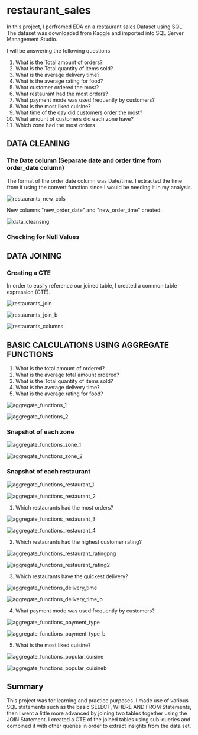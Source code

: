 # restaurant_sales

In this project, I perfromed EDA on a restaurant sales Dataset using SQL. The dataset was downloaded from Kaggle and imported into SQL Server Management Studio.

I will be answering the following questions

1. What is the Total amount of orders?
2. What is the Total quantity of items sold?
3. What is the average delivery time?
4. What is the average rating for food?
5. What customer ordered the most?
6. What restaurant had the most orders?
7. What payment mode was used frequently by customers?
8. What is the most liked cuisine?
9. What time of the day did customers order the most?
10. What amount of customers did each zone have?
11. Which zone had the most orders

## DATA CLEANING

### The Date column (Separate date and order time from order_date column)

The format of the order date column was Date/time. I extracted the time from it using the convert function since I would be needing it in my analysis.

![restaurants_new_cols](https://user-images.githubusercontent.com/36451701/183313473-88ca8d87-0223-4308-9e54-527a80d8e13b.png)

New columns "new_order_date" and "new_order_time" created.

![data_cleansing](https://user-images.githubusercontent.com/36451701/188020268-bd6d94d4-3022-48ca-b089-1417c75fd1e4.png)


### Checking for Null Values

## DATA JOINING

### Creating a CTE
In order to easily reference our joined table, I created a common table expression (CTE).

![restaurants_join](https://user-images.githubusercontent.com/36451701/183313091-8ab6338a-9e41-41e8-adaa-0e260c3b90ea.png)

![restaurants_join_b](https://user-images.githubusercontent.com/36451701/183313095-27f35de2-999a-4d97-ab95-d22d66f0e15c.png)

![restaurants_columns](https://user-images.githubusercontent.com/36451701/182049003-12629cad-14a5-4243-b493-e16fd4f20a81.png)


## BASIC CALCULATIONS USING AGGREGATE FUNCTIONS

1. What is the total amount of ordered?
2. What is the average total amount ordered?
3. What is the Total quantity of items sold?
4. What is the average delivery time?
5. What is the average rating for food?

![aggregate_functions_1](https://user-images.githubusercontent.com/36451701/183312672-2e0e3330-baf2-4b1e-86db-4f82a4be8823.png)

![aggregate_functions_2](https://user-images.githubusercontent.com/36451701/183312675-6f47a1c4-c8f0-4c85-b20b-d3add2a89a56.png)


### Snapshot of each zone

![aggregate_functions_zone_1](https://user-images.githubusercontent.com/36451701/182048654-b17569de-1841-447b-a985-051bd578e26b.png)

![aggregate_functions_zone_2](https://user-images.githubusercontent.com/36451701/182048678-7ab3170a-da69-424f-ac39-29cc30d5c542.png)

### Snapshot of each restaurant

![aggregate_functions_restaurant_1](https://user-images.githubusercontent.com/36451701/182049370-0407ecd8-9cd8-4a5b-9165-b66fff49ad4a.png)

![aggregate_functions_restaurant_2](https://user-images.githubusercontent.com/36451701/182049392-355447cd-87a5-4b85-8905-ca27b5f28f10.png)

1. Which restaurants had the most orders?

![aggregate_functions_restaurant_3](https://user-images.githubusercontent.com/36451701/182049478-0a3cbd51-afa8-425c-a453-b4dd8fe5a5f6.png)

![aggregate_functions_restaurant_4](https://user-images.githubusercontent.com/36451701/182049506-2c623be0-77d2-4f18-bcab-84f1bb2cf1b5.png)

2. Which restaurants had the highest customer rating?

![aggregate_functions_restaurant_ratingpng](https://user-images.githubusercontent.com/36451701/182049763-74b5dc4e-53b5-4312-be11-a20d446a8436.png)

![aggregate_functions_restaurant_rating2](https://user-images.githubusercontent.com/36451701/182049803-b0008e47-b70f-4179-bfdb-793a34a54704.png)

3. Which restaurants have the quickest delivery?

![aggregate_functions_delivery_time](https://user-images.githubusercontent.com/36451701/183312143-0e998d4d-1185-485c-a3bf-94f751f1fcb2.png)

![aggregate_functions_delivery_time_b](https://user-images.githubusercontent.com/36451701/183312185-30af36b9-7bf1-4d25-9618-798c89232da1.png)

4. What payment mode was used frequently by customers?

![aggregate_functions_payment_type](https://user-images.githubusercontent.com/36451701/183312551-1c6a6559-4471-4837-9428-e0d66847f633.png)

![aggregate_functions_payment_type_b](https://user-images.githubusercontent.com/36451701/183312552-e527fc3e-6a62-45da-9d97-a79f5877b74d.png)

5. What is the most liked cuisine?

![aggregate_functions_popular_cuisine](https://user-images.githubusercontent.com/36451701/183312935-6bc7cb6e-cd39-4450-9b00-8c5e0ef7806d.png)

![aggregate_functions_popular_cuisineb](https://user-images.githubusercontent.com/36451701/183312945-81d902eb-5591-4810-8d30-61f648fc9ceb.png)

## Summary

This project was for learning and practice purposes. I made use of various SQL statements such as the basic SELECT, WHERE AND FROM Statements, then I went a little more advanced by joining two tables together using the JOIN Statement. I created a CTE of the joined tables using sub-queries and combined it with other queries in order to extract insights from the data set.
